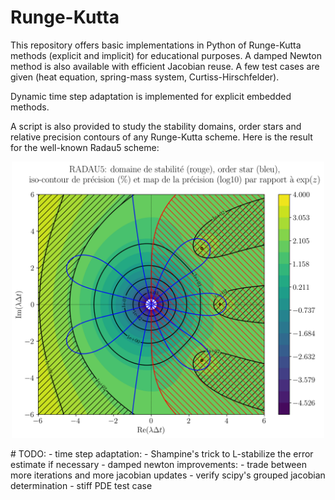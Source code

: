 # Runge-Kutta
This repository offers basic implementations in Python of Runge-Kutta methods (explicit and implicit) for educational purposes. A damped Newton method is also available with efficient Jacobian reuse.
A few test cases are given (heat equation, spring-mass system, Curtiss-Hirschfelder).

Dynamic time step adaptation is implemented for explicit embedded methods.

A script is also provided to study the stability domains, order stars and relative precision contours of any Runge-Kutta scheme. Here is the result for the well-known Radau5 scheme:

<p align="center">
<img src="https://raw.githubusercontent.com/laurent90git/RungeKutta/91b5c1effac3c54d9baf2a46cf79dacfa87c23cc/img/radau5.png" width="500"/>
</p>
# TODO:
- time step adaptation:
	- Shampine's trick to L-stabilize the error estimate if necessary
- damped newton improvements:
	- trade between more iterations and more jacobian updates
	- verify scipy's grouped jacobian determination
- stiff PDE test case
